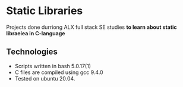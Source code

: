 # Static Libraries

Projects done durriong ALX full stack SE studies **to learn about static libraeiea in C-language**

## Technologies
* Scripts written in bash 5.0.17(1)
* C files are compiled using gcc 9.4.0
* Tested on ubuntu 20.04.


